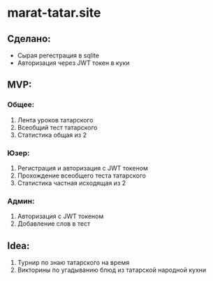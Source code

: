# marat-tatar.site

## Сделано:
+ Сырая регестрация в sqlite
+ Авторизация через JWT токен в куки


## MVP:
### Общее:
1. Лента уроков татарского
2. Всеобщий тест татарского 
3. Статистика общая из 2


### Юзер:
1. Регистрация и авторизация с JWT токеном
2. Прохождение всеобщего теста татарского
3. Статистика частная исходящая из 2

### Админ:
1. Авторизация с JWT токеном
2. Добавление слов в тест


## Idea:
1. Турнир по знаю татарского на время
2. Викторины по угадыванию блюд из татарской народной кухни
